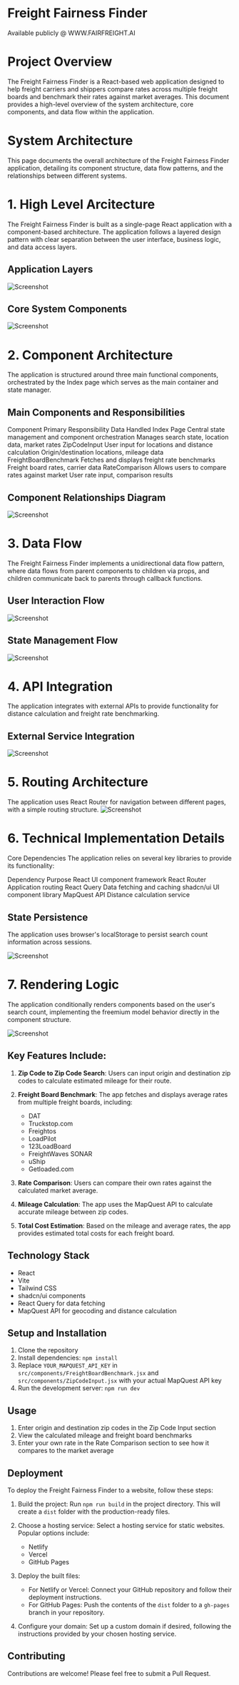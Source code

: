 # Freight Fairness Finder
Available publicly @ WWW.FAIRFREIGHT.AI

# Project Overview

The Freight Fairness Finder is a React-based web application designed to help freight carriers and shippers compare rates across multiple freight boards and benchmark their rates against market averages. This document provides a high-level overview of the system architecture, core components, and data flow within the application.

# System Architecture

This page documents the overall architecture of the Freight Fairness Finder application, detailing its component structure, data flow patterns, and the relationships between different systems. 

# 1. High Level Arcitecture
The Freight Fairness Finder is built as a single-page React application with a component-based architecture. The application follows a layered design pattern with clear separation between the user interface, business logic, and data access layers.

## Application Layers
![Screenshot](layers.png)

## Core System Components
![Screenshot](core.png)

# 2. Component Architecture

The application is structured around three main functional components, orchestrated by the Index page which serves as the main container and state manager.

## Main Components and Responsibilities
Component	Primary Responsibility	Data Handled
Index Page	Central state management and component orchestration	Manages search state, location data, market rates
ZipCodeInput	User input for locations and distance calculation	Origin/destination locations, mileage data
FreightBoardBenchmark	Fetches and displays freight rate benchmarks	Freight board rates, carrier data
RateComparison	Allows users to compare rates against market	User rate input, comparison results

## Component Relationships Diagram
![Screenshot](component.png)

# 3. Data Flow
The Freight Fairness Finder implements a unidirectional data flow pattern, where data flows from parent components to children via props, and children communicate back to parents through callback functions.

## User Interaction Flow
![Screenshot](flow.png)

## State Management Flow
![Screenshot](stateflow.png)


# 4. API Integration

The application integrates with external APIs to provide functionality for distance calculation and freight rate benchmarking.

## External Service Integration
![Screenshot](integration.png)

# 5. Routing Architecture
The application uses React Router for navigation between different pages, with a simple routing structure.
![Screenshot](routing.png)


# 6. Technical Implementation Details
Core Dependencies
The application relies on several key libraries to provide its functionality:

Dependency	Purpose
React	UI component framework
React Router	Application routing
React Query	Data fetching and caching
shadcn/ui	UI component library
MapQuest API	Distance calculation service

## State Persistence
The application uses browser's localStorage to persist search count information across sessions.

![Screenshot](stateper.png)

# 7. Rendering Logic
The application conditionally renders components based on the user's search count, implementing the freemium model behavior directly in the component structure.

![Screenshot](render.png)

## Key Features Include:

1. **Zip Code to Zip Code Search**: Users can input origin and destination zip codes to calculate estimated mileage for their route.

2. **Freight Board Benchmark**: The app fetches and displays average rates from multiple freight boards, including:
   - DAT
   - Truckstop.com
   - Freightos
   - LoadPilot
   - 123LoadBoard
   - FreightWaves SONAR
   - uShip
   - Getloaded.com

3. **Rate Comparison**: Users can compare their own rates against the calculated market average.

4. **Mileage Calculation**: The app uses the MapQuest API to calculate accurate mileage between zip codes.

5. **Total Cost Estimation**: Based on the mileage and average rates, the app provides estimated total costs for each freight board.

## Technology Stack

- React
- Vite
- Tailwind CSS
- shadcn/ui components
- React Query for data fetching
- MapQuest API for geocoding and distance calculation

## Setup and Installation

1. Clone the repository
2. Install dependencies: `npm install`
3. Replace `YOUR_MAPQUEST_API_KEY` in `src/components/FreightBoardBenchmark.jsx` and `src/components/ZipCodeInput.jsx` with your actual MapQuest API key
4. Run the development server: `npm run dev`

## Usage

1. Enter origin and destination zip codes in the Zip Code Input section
2. View the calculated mileage and freight board benchmarks
3. Enter your own rate in the Rate Comparison section to see how it compares to the market average

## Deployment

To deploy the Freight Fairness Finder to a website, follow these steps:

1. Build the project:
   Run `npm run build` in the project directory. This will create a `dist` folder with the production-ready files.

2. Choose a hosting service:
   Select a hosting service for static websites. Popular options include:
   - Netlify
   - Vercel
   - GitHub Pages

3. Deploy the built files:
   - For Netlify or Vercel: Connect your GitHub repository and follow their deployment instructions.
   - For GitHub Pages: Push the contents of the `dist` folder to a `gh-pages` branch in your repository.

4. Configure your domain:
   Set up a custom domain if desired, following the instructions provided by your chosen hosting service.


## Contributing

Contributions are welcome! Please feel free to submit a Pull Request.

